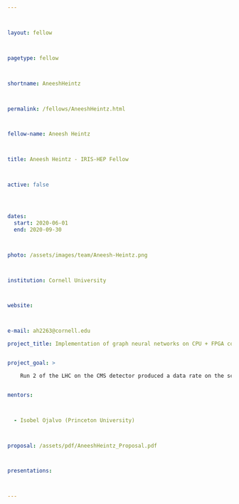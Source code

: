 ```yaml
---



layout: fellow



pagetype: fellow



shortname: AneeshHeintz



permalink: /fellows/AneeshHeintz.html



fellow-name: Aneesh Heintz



title: Aneesh Heintz - IRIS-HEP Fellow



active: false




dates:
  start: 2020-06-01
  end: 2020-09-30



photo: /assets/images/team/Aneesh-Heintz.png



institution: Cornell University



website:



e-mail: ah2263@cornell.edu

project_title: Implementation of graph neural networks on CPU + FPGA co-processors for scalable track reconstruction tasks


project_goal: >

    Run 2 of the LHC on the CMS detector produced a data rate on the scale of hundreds of terabytes per second. Being able to reduce the data within a few milliseconds and sift through the data in a reasonable time frame to produce meaningful results is crucially important. Future increases in instantaneous luminosity, meaning more proton-proton collisions per bunch-crossing, will lead to data produced at increasingly larger rates, causing scalability issues in traditional particle track reconstruction algorithms. This project proposes to implement a graph network that can be evaluated on a CPU that has a FPGA co-processors. This will allow trained networks to be run online in a highly parallelized fashion, greatly accelerating data throughput.


mentors:



  - Isobel Ojalvo (Princeton University)



proposal: /assets/pdf/AneeshHeintz_Proposal.pdf



presentations:



---
```

